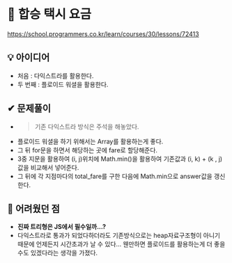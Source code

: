 # 🔎 합승 택시 요금

https://school.programmers.co.kr/learn/courses/30/lessons/72413

## 💡 아이디어

- 처음 : 다익스트라를 활용한다.
- 두 번째 : 플로이드 워셜을 활용한다.

## ✔ 문제풀이

- > 기존 다익스트라 방식은 주석을 해놓았다.
- 플로이드 워셜을 하기 위해서는 Array를 활용하는게 좋다.
- 그 뒤 for문을 하면서 해당하는 곳에 fare로 할당해준다.
- 3중 지문을 활용하여 (i, j)위치에 Math.min()을 활용하여 기존값과 (i, k) + (k , j)값을 비교해서 넣어준다.
- 그 뒤에 각 지점마다의 total_fare를 구한 다음에 Math.min으로 answer값을 갱신한다.

## 🤕 어려웠던 점

- **진짜 트리형은 JS에서 필수일까...?**
- 다익스트라로 통과가 되었다하더라도 기존방식으로는 heap자료구조형이 아니기 때문에 언제든지 시간초과가 날 수 있다... 웬만하면 플로이드를 활용하는게 더 좋을 수도 있겠다라는 생각을 가졌다.

